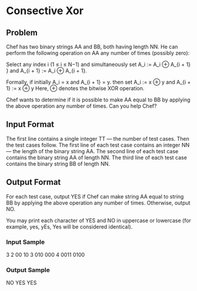 # Consective Xor
## Problem
Chef has two binary strings AA and BB, both having length NN. He can perform the following operation on AA any number of times (possibly zero):

Select any index i (1 ≤ i ≤ N−1) and simultaneously set A_i := A_i ⊕ A_{i + 1} }
and A_{i + 1} := A_i ⊕ A_{i + 1}.

Formally, if initially A_i = x and A_{i + 1} = y.
then set A_i := x ⊕ y and A_{i + 1} := x ⊕ y
Here, ⊕ denotes the bitwise XOR operation.

Chef wants to determine if it is possible to make AA equal to BB by applying the above operation any number of times. Can you help Chef?

## Input Format
The first line contains a single integer TT — the number of test cases. Then the test cases follow.
The first line of each test case contains an integer NN — the length of the binary string AA.
The second line of each test case contains the binary string AA of length NN.
The third line of each test case contains the binary string BB of length NN.
## Output Format
For each test case, output YES if Chef can make string AA equal to string BB by applying the above operation any number of times. Otherwise, output NO.

You may print each character of YES and NO in uppercase or lowercase (for example, yes, yEs, Yes will be considered identical).

### Input Sample
3
2
00
10
3
010
000
4
0011
0100
### Output Sample
NO
YES
YES